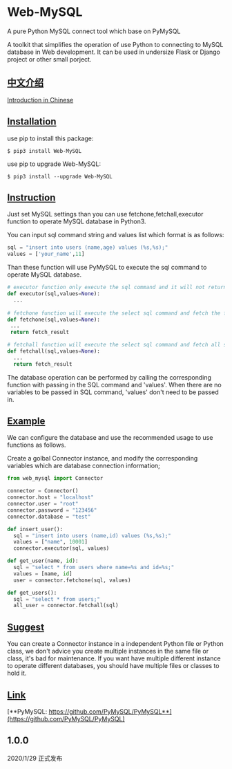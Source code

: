 
# Web-MySQL
A pure Python MySQL connect tool which base on PyMySQL

A toolkit that simplifies the operation of use Python to connecting to MySQL database in Web development. It can be used in undersize Flask or Django project or other small porject.

## [中文介绍](#中文介绍)

[Introduction in Chinese](https://www.arukione.com/2020/01/29/%E5%9F%BA%E4%BA%8EPyMySQL%E6%9E%84%E5%BB%BA%E7%9A%84Web-MySQL/)

## [Installation](#installation)

use pip to install this package:

`$ pip3 install Web-MySQL`

use pip to upgrade Web-MySQL:

`$ pip3 install --upgrade Web-MySQL`

## [Instruction](#Instruction)

Just set MySQL settings than you can use fetchone,fetchall,executor function to operate MySQL database in Python3.

You can input sql command string and values list which format is as follows:

```Python
sql = "insert into users (name,age) values (%s,%s);"
values = ['your_name',11]
```
Than these function will use PyMySQL to execute the sql command to operate MySQL database.

```Python
# executor function only execute the sql command and it will not return anything.
def executor(sql,values=None):
  ...
 
# fetchone function will execute the select sql command and fetch the first select result.
def fetchone(sql,values=None):
 ...
 return fetch_result

# fetchall function will execute the select sql command and fetch all select result as list.
def fetchall(sql,values=None):
  ...
  return fetch_result
```

The database operation can be performed by calling the corresponding function with passing in the SQL command and 'values'. When there are no variables to be passed in SQL command, 'values' don't need to be passed in.

## [Example](#Example)

We can configure the database and use the recommended usage to use functions as follows.

Create a golbal Connector instance, and modify the corresponding variables which are database connection information;

```Python
from web_mysql import Connector

connector = Connector()
connector.host = "localhost"
connector.user = "root"
connector.password = "123456"
connector.database = "test"

def insert_user():
  sql = "insert into users (name,id) values (%s,%s);"
  values = ["name", 10001]
  connector.executor(sql, values)

def get_user(name, id):
  sql = "select * from users where name=%s and id=%s;"
  values = [name, id]
  user = connector.fetchone(sql, values)

def get_users():
  sql = "select * from users;"
  all_user = connector.fetchall(sql)
```

## [Suggest](#Suggest)

You can create a Connector instance in a independent Python file or Python class, we don't advice you create multiple instances in the same file or class, it's bad for maintenance. If you want have multiple different instance to operate different databases, you should have multiple files or classes to hold it.

## [Link](#Link)

[**PyMySQL: https://github.com/PyMySQL/PyMySQL**](https://github.com/PyMySQL/PyMySQL)

1.0.0
---
2020/1/29  正式发布

